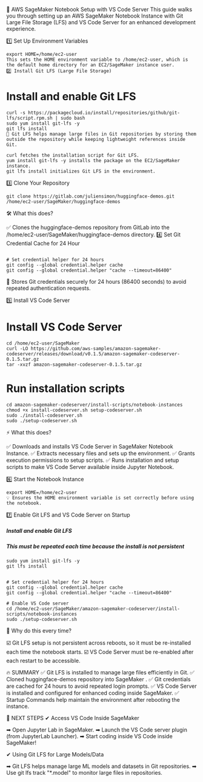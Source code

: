 🚀 AWS SageMaker Notebook Setup with VS Code Server
This guide walks you through setting up an AWS SageMaker Notebook Instance with Git Large File Storage (LFS) and VS Code Server for an enhanced development experience.

1️⃣ Set Up Environment Variables


```
export HOME=/home/ec2-user
This sets the HOME environment variable to /home/ec2-user, which is the default home directory for an EC2/SageMaker instance user.
2️⃣ Install Git LFS (Large File Storage)
```


# Install and enable Git LFS  
```
curl -s https://packagecloud.io/install/repositories/github/git-lfs/script.rpm.sh | sudo bash  
sudo yum install git-lfs -y  
git lfs install  
🔹 Git LFS helps manage large files in Git repositories by storing them outside the repository while keeping lightweight references inside Git.

curl fetches the installation script for Git LFS.
yum install git-lfs -y installs the package on the EC2/SageMaker instance.
git lfs install initializes Git LFS in the environment.

```


3️⃣ Clone Your Repository
```
git clone https://gitlab.com/juliensimon/huggingface-demos.git /home/ec2-user/SageMaker/huggingface-demos
```

🛠 What this does?

✅ Clones the huggingface-demos repository from GitLab into the /home/ec2-user/SageMaker/huggingface-demos directory.
4️⃣ Set Git Credential Cache for 24 Hour
```

# Set credential helper for 24 hours  
git config --global credential.helper cache  
git config --global credential.helper "cache --timeout=86400"

```
🔐 Stores Git credentials securely for 24 hours (86400 seconds) to avoid repeated authentication requests.


5️⃣ Install VS Code Server
# Install VS Code Server  


```
cd /home/ec2-user/SageMaker  
curl -LO https://github.com/aws-samples/amazon-sagemaker-codeserver/releases/download/v0.1.5/amazon-sagemaker-codeserver-0.1.5.tar.gz  
tar -xvzf amazon-sagemaker-codeserver-0.1.5.tar.gz
```

# Run installation scripts  

```
cd amazon-sagemaker-codeserver/install-scripts/notebook-instances  
chmod +x install-codeserver.sh setup-codeserver.sh  
sudo ./install-codeserver.sh  
sudo ./setup-codeserver.sh
```

⚡ What this does?

✅ Downloads and installs VS Code Server in SageMaker Notebook Instance.
✅ Extracts necessary files and sets up the environment.
✅ Grants execution permissions to setup scripts.
✅ Runs installation and setup scripts to make VS Code Server available inside Jupyter Notebook.

6️⃣ Start the Notebook Instance
```
export HOME=/home/ec2-user  
💡 Ensures the HOME environment variable is set correctly before using the notebook.
```

7️⃣ Enable Git LFS and VS Code Server on Startup

##### Install and enable Git LFS  
##### This must be repeated each time because the install is not persistent  

```curl -s https://packagecloud.io/install/repositories/github/git-lfs/script.rpm.sh | sudo bash  
sudo yum install git-lfs -y  
git lfs install


# Set credential helper for 24 hours  
git config --global credential.helper cache  
git config --global credential.helper "cache --timeout=86400"  

# Enable VS Code server  
cd /home/ec2-user/SageMaker/amazon-sagemaker-codeserver/install-scripts/notebook-instances  
sudo ./setup-codeserver.sh

```
🔄 Why do this every time?

☑️ Git LFS setup is not persistent across reboots, so it must be re-installed each time the notebook starts.
☑️ VS Code Server must be re-enabled after each restart to be accessible.

🔥 SUMMARY
✅ Git LFS is installed to manage large files efficiently in Git.
✅ Cloned huggingface-demos repository into SageMaker .
✅ Git credentials are cached for 24 hours to avoid repeated login prompts.
✅ VS Code Server is installed and configured for enhanced coding inside SageMaker.
✅ Startup Commands help maintain the environment after rebooting the instance.

🚀 NEXT STEPS
✔ Access VS Code Inside SageMaker

➡ Open Jupyter Lab in SageMaker.
➡ Launch the VS Code server plugin (from JupyterLab Launcher).
➡ Start coding inside VS Code inside SageMaker!

✔ Using Git LFS for Large Models/Data

➡ Git LFS helps manage large ML models and datasets in Git repositories.
➡ Use git lfs track "*.model" to monitor large files in repositories.

